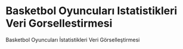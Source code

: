 # Basketbol Oyuncuları Istatistikleri Veri Gorsellestirmesi
 Basketbol Oyuncuları İstatistikleri Veri Görselleştirmesi
